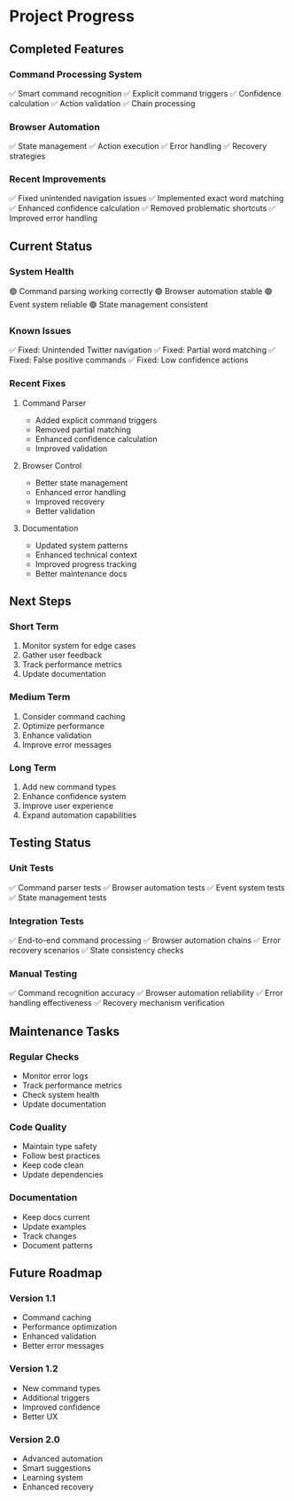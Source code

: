# Project Progress

## Completed Features

### Command Processing System
✅ Smart command recognition
✅ Explicit command triggers
✅ Confidence calculation
✅ Action validation
✅ Chain processing

### Browser Automation
✅ State management
✅ Action execution
✅ Error handling
✅ Recovery strategies

### Recent Improvements
✅ Fixed unintended navigation issues
✅ Implemented exact word matching
✅ Enhanced confidence calculation
✅ Removed problematic shortcuts
✅ Improved error handling

## Current Status

### System Health
🟢 Command parsing working correctly
🟢 Browser automation stable
🟢 Event system reliable
🟢 State management consistent

### Known Issues
✅ Fixed: Unintended Twitter navigation
✅ Fixed: Partial word matching
✅ Fixed: False positive commands
✅ Fixed: Low confidence actions

### Recent Fixes
1. Command Parser
   - Added explicit command triggers
   - Removed partial matching
   - Enhanced confidence calculation
   - Improved validation

2. Browser Control
   - Better state management
   - Enhanced error handling
   - Improved recovery
   - Better validation

3. Documentation
   - Updated system patterns
   - Enhanced technical context
   - Improved progress tracking
   - Better maintenance docs

## Next Steps

### Short Term
1. Monitor system for edge cases
2. Gather user feedback
3. Track performance metrics
4. Update documentation

### Medium Term
1. Consider command caching
2. Optimize performance
3. Enhance validation
4. Improve error messages

### Long Term
1. Add new command types
2. Enhance confidence system
3. Improve user experience
4. Expand automation capabilities

## Testing Status

### Unit Tests
✅ Command parser tests
✅ Browser automation tests
✅ Event system tests
✅ State management tests

### Integration Tests
✅ End-to-end command processing
✅ Browser automation chains
✅ Error recovery scenarios
✅ State consistency checks

### Manual Testing
✅ Command recognition accuracy
✅ Browser automation reliability
✅ Error handling effectiveness
✅ Recovery mechanism verification

## Maintenance Tasks

### Regular Checks
- Monitor error logs
- Track performance metrics
- Check system health
- Update documentation

### Code Quality
- Maintain type safety
- Follow best practices
- Keep code clean
- Update dependencies

### Documentation
- Keep docs current
- Update examples
- Track changes
- Document patterns

## Future Roadmap

### Version 1.1
- Command caching
- Performance optimization
- Enhanced validation
- Better error messages

### Version 1.2
- New command types
- Additional triggers
- Improved confidence
- Better UX

### Version 2.0
- Advanced automation
- Smart suggestions
- Learning system
- Enhanced recovery
